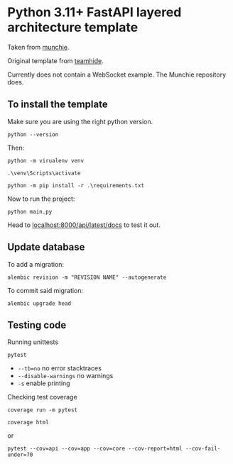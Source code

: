 # Python 3.11+ FastAPI layered architecture template

Taken from [munchie](https://github.com/PastaCarbonara/Backend/).

Original template from [teamhide](https://github.com/teamhide/fastapi-boilerplate).

Currently does not contain a WebSocket example. The Munchie repository does.

## To install the template

Make sure you are using the right python version.

`python --version`

Then:

`python -m virualenv venv`

`.\venv\Scripts\activate`

`python -m pip install -r .\requirements.txt`

Now to run the project:

`python main.py`

Head to [localhost:8000/api/latest/docs](http://localhost:8000/api/latest/docs) to test it out.

## Update database

To add a migration:

`alembic revision -m "REVISION NAME" --autogenerate`

To commit said migration:

`alembic upgrade head`

## Testing code

Running unittests

`pytest`

- `--tb=no` no error stacktraces
- `--disable-warnings` no warnings
- `-s` enable printing

Checking test coverage

`coverage run -m pytest`

`coverage html`

or

`pytest --cov=api --cov=app --cov=core --cov-report=html --cov-fail-under=70`

